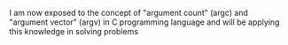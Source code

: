 I am now exposed to the concept of "argument count" (argc) and "argument vector" (argv) in C programming language and will be applying this knowledge in solving problems

